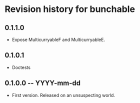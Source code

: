 # Revision history for bunchable

## 0.1.1.0

* Expose MulticurryableF and MulticurryableE.

## 0.1.0.1

* Doctests

## 0.1.0.0 -- YYYY-mm-dd

* First version. Released on an unsuspecting world.
